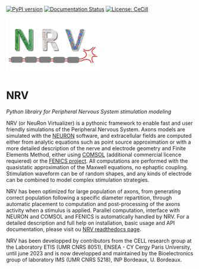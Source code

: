 [![PyPI version](https://badge.fury.io/py/nrv-py.svg)](https://badge.fury.io/py/nrv-py)
[![Documentation Status](https://readthedocs.org/projects/nrv/badge/?version=latest)](https://nrv.readthedocs.io/en/latest/?badge=latest)
[![License: CeCill](https://img.shields.io/badge/Licence-CeCill-blue )](https://github.com/fkolbl/NRV/blob/master/Licence.txt)
<!---[![DOI](xxxx)](xxx)-->
<!---[![Build Status](xxxx)](xxx)-->

<img src="docs/images/logo.png" alt="NRV" width="50%" height="auto">

# NRV
*Python librairy for Peripheral Nervous System stimulation modeling*

NRV (or NeuRon Virtualizer) is a pythonic framework to enable fast and user friendly simulations of the Peripheral Nervous System. Axons models are simulated with the [NEURON](http://www.neuron.yale.edu/neuron) software, and extracellular fields are computed either from analytic equations such as point source approximation or with a more detailed description of the nerve and electrode geometry and Finite Elements Method, either using [COMSOL](https://www.comsol.com) (additional commercial licence requiered) or the [FENICS project](https://fenicsproject.org). All computations are performed with the quasistatic approximation of the Maxwell equations, no ephaptic coupling. Stimulation waveform can be of random shapes, and any kinds of electrode can be combined to model complex stimulation strategies.

NRV has been optimized for large population of axons, from generating correct population following a specific diameter repartition, through automatic placement to computation and post-processing of the axons activity when a stimulus is applied. Parallel computation, interface with NEURON and COMSOL and FENICS is automatically handled by NRV. For a detailed description and full help on installation, basic usage and API documentation, please visit ou [NRV readthedocs page](https://nrv.readthedocs.io/en/latest/).

NRV has been developped by contributors from the CELL research group at the Laboratory ETIS (UMR CNRS 8051), ENSEA - CY Cergy Paris University, until june 2023 and is now developped and maintained by the Bioelectronics group of laboratory IMS (UMR CNRS 5218), INP Bordeaux, U. Bordeaux.
